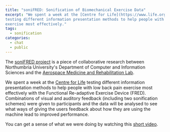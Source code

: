 ```yaml
---
title: "soniFRED: Sonification of Biomechanical Exercise Data"
excerpt: "We spent a week at the [Centre for Life](https://www.life.org.uk/)
testing different information presentation methods to help people with low back pain
exercise most effectively."
tags:
  - sonification
categories:
  - chat
  - public
---
```

The [soniFRED project](https://paulvickers.github.io/SoniFRED/) is a piece of 
collaborative research between Northumbria University's Department of Computer and 
Information Sciences and the [Aerospace Medicine and Rehabilitation Lab](http://www.aerospacemed.rehab/).

We spent a week at the [Centre for Life](https://www.life.org.uk/)
testing different information presentation methods to help people with low back pain
exercise most effectively with the Functional Re-adaptive Exercise Device (FRED). Combinations
of visual and auditory feedback (including two sonification schemes) were given to 
participants and the data will be analysed to see what ways of giving the users feedback
about how they are using the machine lead to improved performance.

You can get a sense of what we were doing by watching this [short video](https://vimeo.com/219668024).